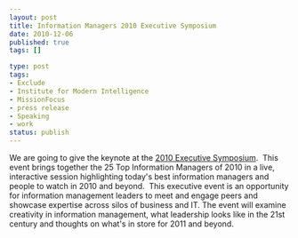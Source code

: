 ```yaml
---
layout: post
title: Information Managers 2010 Executive Symposium
date: 2010-12-06
published: true
tags: []

type: post
tags:
- Exclude
- Institute for Modern Intelligence
- MissionFocus
- press release
- Speaking
- work
status: publish
---
```

We are going to give the keynote at the [2010 Executive Symposium](http://www.information-management.com/conferences/top25/).  This event brings together the 25 Top Information Managers of 2010 in a live, interactive session highlighting today's best information managers and people to watch in 2010 and beyond.  This executive event is an opportunity for information management leaders to meet and engage peers and showcase expertise across silos of business and IT. The event will examine creativity in information management, what leadership looks like in the 21st century and thoughts on what's in store for 2011 and beyond.
